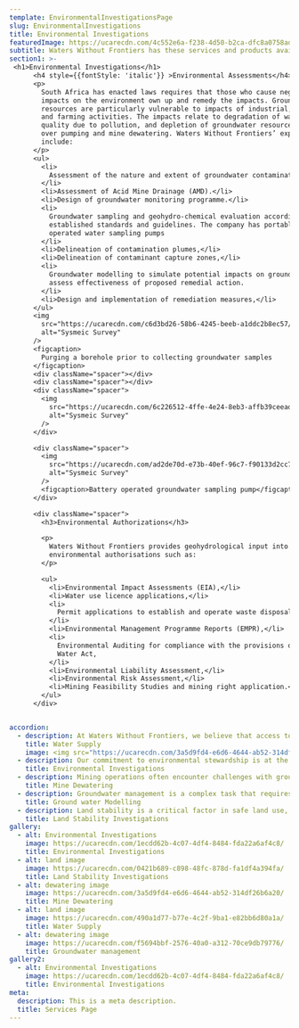 ```yaml
---
template: EnvironmentalInvestigationsPage
slug: EnvironmentalInvestigations
title: Environmental Investigations
featuredImage: https://ucarecdn.com/4c552e6a-f238-4d50-b2ca-dfc8a0758ad9/
subtitle: Waters Without Frontiers has these services and products available
section1: >-
 <h1>Environmental Investigations</h1>      
      <h4 style={{fontStyle: 'italic'}} >Environmental Assessments</h4>
      <p>
        South Africa has enacted laws requires that those who cause negative
        impacts on the environment own up and remedy the impacts. Groundwater
        resources are particularly vulnerable to impacts of industrial, mining
        and farming activities. The impacts relate to degradation of water
        quality due to pollution, and depletion of groundwater resources due to
        over pumping and mine dewatering. Waters Without Frontiers’ expertise
        include:
      </p>
      <ul>
        <li>
          Assessment of the nature and extent of groundwater contamination.
        </li>
        <li>Assessment of Acid Mine Drainage (AMD).</li>
        <li>Design of groundwater monitoring programme.</li>
        <li>
          Groundwater sampling and geohydro-chemical evaluation according to
          established standards and guidelines. The company has portable battery
          operated water sampling pumps
        </li>
        <li>Delineation of contamination plumes,</li>
        <li>Delineation of contaminant capture zones,</li>
        <li>
          Groundwater modelling to simulate potential impacts on groundwater and
          assess effectiveness of proposed remedial action.
        </li>
        <li>Design and implementation of remediation measures,</li>
      </ul>
      <img
        src="https://ucarecdn.com/c6d3bd26-58b6-4245-beeb-a1ddc2b8ec57/water1.png"
        alt="Sysmeic Survey"
      />
      <figcaption>
        Purging a borehole prior to collecting groundwater samples
      </figcaption>
      <div className="spacer"></div>
      <div className="spacer"></div>
      <div className="spacer">
        <img
          src="https://ucarecdn.com/6c226512-4ffe-4e24-8eb3-affb39ceead2/water.png"
          alt="Sysmeic Survey"
        />
      </div>

      <div className="spacer">
        <img
          src="https://ucarecdn.com/ad2de70d-e73b-40ef-96c7-f90133d2cc78/batteryop.png"
          alt="Sysmeic Survey"
        />
        <figcaption>Battery operated groundwater sampling pump</figcaption>
      </div>

      <div className="spacer">
        <h3>Environmental Authorizations</h3>

        <p>
          Waters Without Frontiers provides geohydrological input into
          environmental authorisations such as:
        </p>

        <ul>
          <li>Environmental Impact Assessments (EIA),</li>
          <li>Water use licence applications,</li>
          <li>
            Permit applications to establish and operate waste disposal sites,
          </li>
          <li>Environmental Management Programme Reports (EMPR),</li>
          <li>
            Environmental Auditing for compliance with the provisions of the
            Water Act,
          </li>
          <li>Environmental Liability Assessment,</li>
          <li>Environmental Risk Assessment,</li>
          <li>Mining Feasibility Studies and mining right application.</li>
        </ul>
      </div>


accordion:
  - description: At Waters Without Frontiers, we believe that access to clean and safe water is a fundamental right. Our team works tirelessly to identify new water sources and improve existing supply systems. We employ cutting-edge technology and innovative strategies to ensure the water we provide meets the highest standards of safety and cleanliness.
    title: Water Supply
    image: <img src="https://ucarecdn.com/3a5d9fd4-e6d6-4644-ab52-314df26b6a20/" alt="Alt image"/>
  - description: Our commitment to environmental stewardship is at the heart of what we do. We conduct thorough investigations into the health of aquatic ecosystems, monitor changes in water quality, and study the effects of pollution. Our findings guide our efforts to mitigate environmental impact and promote sustainable practices.
    title: Environmental Investigations
  - description: Mining operations often encounter challenges with groundwater. At Waters Without Frontiers, we specialize in managing these challenges. Our team designs and implements effective dewatering systems to control groundwater, ensuring the safety and efficiency of mining activities.
    title: Mine Dewatering
  - description: Groundwater management is a complex task that requires precise prediction and monitoring. We use advanced mathematical models to simulate groundwater flow and distribution. These models help us understand aquifer systems, manage water resources effectively, and devise solutions for groundwater contamination problems.
    title: Ground water Modelling
  - description: Land stability is a critical factor in safe land use, especially in areas where water may pose a risk. Our team conducts comprehensive investigations into soil properties and geological hazards. The insights we gain from these investigations enable us to evaluate the risk of landslides and other hazards, ensuring the safety of communities and the environment.
    title: Land Stability Investigations
gallery:
  - alt: Environmental Investigations
    image: https://ucarecdn.com/1ecdd62b-4c07-4df4-8484-fda22a6af4c8/
    title: Environmental Investigations
  - alt: land image
    image: https://ucarecdn.com/0421b689-c898-48fc-878d-fa1df4a394fa/
    title: Land Stability Investigations
  - alt: dewatering image
    image: https://ucarecdn.com/3a5d9fd4-e6d6-4644-ab52-314df26b6a20/
    title: Mine Dewatering
  - alt: land image
    image: https://ucarecdn.com/490a1d77-b77e-4c2f-9ba1-e82bb6d80a1a/
    title: Water Supply
  - alt: dewatering image
    image: https://ucarecdn.com/f5694bbf-2576-40a0-a312-70ce9db79776/
    title: Groundwater management
gallery2:
  - alt: Environmental Investigations
    image: https://ucarecdn.com/1ecdd62b-4c07-4df4-8484-fda22a6af4c8/
    title: Environmental Investigations
meta:
  description: This is a meta description.
  title: Services Page
---
```

